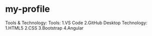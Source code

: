 # my-profile

Tools & Technology:
Tools:
  1.VS Code
  2.GitHub Desktop
Technology:
   1.HTML5
   2.CSS
   3.Bootstrap
   4.Angular
